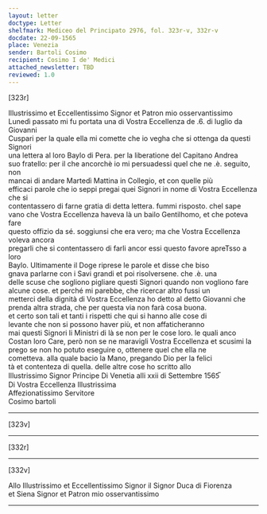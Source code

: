 ```yaml
---
layout: letter
doctype: Letter
shelfmark: Mediceo del Principato 2976, fol. 323r-v, 332r-v
docdate: 22-09-1565
place: Venezia
sender: Bartoli Cosimo
recipient: Cosimo I de' Medici
attached_newsletter: TBD
reviewed: 1.0
---
```


[323r]  
  
  
Illustrissimo et Eccellentissimo Signor et Patron mio osservantissimo  
Lunedì passato mi fu portata una di Vostra Eccellenza de .6. di luglio da Giovanni  
Cuspari per la quale ella mi comette che io vegha che si ottenga da questi Signori  
una lettera al loro Baylo di Pera. per la liberatione del Capitano Andrea  
suo fratello: per il che ancorchè io mi persuadessi quel che ne .è. seguito, non  
mancai di andare Martedì Mattina in Collegio, et con quelle più  
efficaci parole che io seppi pregai quei Signori in nome di Vostra Eccellenza che si  
contentassero di farne gratia di detta lettera. fummi risposto. chel sape  
vano che Vostra Eccellenza haveva là un bailo Gentilhomo, et che poteva fare  
questo offizio da sé. soggiunsi che era vero; ma che Vostra Eccellenza voleva ancora  
pregarli che si contentassero di farli ancor essi questo favore apreTsso a loro  
Baylo. Ultimamente il Doge riprese le parole et disse che biso  
gnava parlarne con i Savi grandi et poi risolversene. che .è. una  
delle scuse che sogliono pigliare questi Signori quando non vogliono fare  
alcune cose. et perché mi parebbe, che ricercar altro fussi un  
metterci della dignità di Vostra Eccellenza ho detto al detto Giovanni che  
prenda altra strada, che per questa via non farà cosa buona.  
et certo son tali et tanti i rispetti che qui si hanno alle cose di  
levante che non si possono haver più, et non affaticheranno  
mai questi Signori li Ministri di là se non per le cose loro. le quali anco  
Costan loro Care, però non se ne maravigli Vostra Eccellenza et scusimi la  
prego se non ho potuto eseguire o, ottenere quel che ella ne  
cometteva. alla quale bacio la Mano, pregando Dio per la felici  
tà et contenteza di quella. delle altre cose ho scritto allo  
Illustrissimo Signor Principe Di Venetia alli xxii di Settembre 1565̅  
Di Vostra Eccellenza Illustrissima  
Affezionatissimo Servitore  
Cosimo bartoli  
  
---  

[323v]  
  
  
  
---  

[332r]  
  
  
  
---  

[332v]  
  
  
Allo Illustrissimo et Eccellentissimo Signor il Signor Duca di Fiorenza  
et Siena Signor et Patron mio osservantissimo  
  
---  

